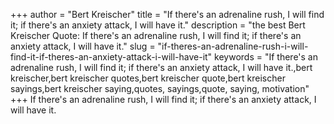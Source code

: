 +++
author = "Bert Kreischer"
title = "If there's an adrenaline rush, I will find it; if there's an anxiety attack, I will have it."
description = "the best Bert Kreischer Quote: If there's an adrenaline rush, I will find it; if there's an anxiety attack, I will have it."
slug = "if-theres-an-adrenaline-rush-i-will-find-it-if-theres-an-anxiety-attack-i-will-have-it"
keywords = "If there's an adrenaline rush, I will find it; if there's an anxiety attack, I will have it.,bert kreischer,bert kreischer quotes,bert kreischer quote,bert kreischer sayings,bert kreischer saying,quotes, sayings,quote, saying, motivation"
+++
If there's an adrenaline rush, I will find it; if there's an anxiety attack, I will have it.
